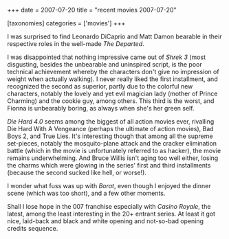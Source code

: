 +++
date = 2007-07-20
title = "recent movies 2007-07-20"

[taxonomies]
categories = ['movies']
+++

I was surprised to find Leonardo DiCaprio and Matt Damon bearable in
their respective roles in the well-made *The Departed*.

I was disappointed that nothing impressive came out of *Shrek 3* (most
disgusting, besides the unbearable and uninspired script, is the poor
technical achievement whereby the characters don\'t give no impression
of weight when actually walking). I never really liked the first
installment, and recognized the second as superior, partly due to the
colorful new characters, notably the lovely and yet evil magician lady
(mother of Prince Charming) and the cookie guy, among others. This third
is the worst, and Fionna is unbearably boring, as always when she\'s her
green self.

*Die Hard 4.0* seems among the biggest of all action movies ever,
rivalling Die Hard With A Vengeance (perhaps the ultimate of action
movies), Bad Boys 2, and True Lies. It\'s interesting though that among
all the supreme set-pieces, notably the mosquito-plane attack and the
cracker elimination battle (which in the movie is unfortunately referred
to as hacker), the movie remains underwhelming. And Bruce Willis isn\'t
aging too well either, losing the charms which were glowing in the
series\' first and third installments (because the second sucked like
hell, or worse!).

I wonder what fuss was up with *Borat*, even though I enjoyed the dinner
scene (which was too short), and a few other moments.

Shall I lose hope in the 007 franchise especially with *Casino Royale*,
the latest, among the least interesting in the 20+ entrant series. At
least it got nice, laid-back and black and white opening and not-so-bad
opening credits sequence.
